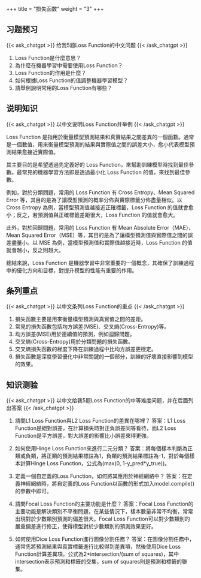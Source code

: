 +++
title = "损失函数"
weight = "3"
+++
## 习题预习
{{< ask_chatgpt >}}
给我5题Loss Function的中文问题
{{< /ask_chatgpt >}}

1. Loss Function是什麼意思？
2. 為什麼在機器學習中需要使用Loss Function？
3. Loss Function的作用是什麼？
4. 如何根據Loss Function的值調整機器學習模型？
5. 請舉例說明常用的Loss Function有哪些？   

## 说明知识
{{< ask_chatgpt >}}
以中文说明Loss Function并举例
{{< /ask_chatgpt >}}

Loss Function 是指用於衡量模型預測結果和真實結果之間差異的一個函數。通常是一個數值，用來衡量模型預測的結果與實際值之間的誤差大小，愈小代表模型預測結果愈接近實際值。

其主要目的是希望透過先定義好的 Loss Function，來幫助訓練模型時找到最佳參數。最常見的機器學習方法即是透過最小化 Loss Function 的值，來找到最佳參數。

例如，對於分類問題，常用的 Loss Function 有 Cross Entropy、Mean Squared Error 等，其目的是為了讓模型預測的概率分佈與實際標籤分佈盡量相似。以 Cross Entropy 為例，當模型預測值越接近正確標籤，Loss Function 的值就會愈小；反之，若預測值與正確標籤差距很大，Loss Function 的值就會愈大。

此外，對於回歸問題，常用的 Loss Function 有 Mean Absolute Error（MAE）、Mean Squared Error（MSE）等，其目的是為了讓模型預測值與實際值之間的誤差盡量小。以 MSE 為例，當模型預測值和實際值越接近時，Loss Function 的值就會越小，反之則越大。

總結來說，Loss Function 是機器學習中非常重要的一個概念，其確保了訓練過程中的優化方向和目標，對提升模型的性能有重要的作用。   

## 条列重点
{{< ask_chatgpt >}}
以中文条列Loss Function的重点
{{< /ask_chatgpt >}}

1. 損失函數主要是用來衡量模型預測與真實值之間的差距。
2. 常見的損失函數包括均方誤差(MSE)、交叉熵(Cross-Entropy)等。
3. 均方誤差(MSE)用於連續值的預測，例如迴歸問題。
4. 交叉熵(Cross-Entropy)用於分類問題的損失函數。
5. 交叉熵損失函數的梯度下降在訓練過程中比均方誤差更穩定。
6. 損失函數是深度學習優化中非常關鍵的一個部分，訓練的好壞直接影響到模型的效果。   

## 知识测验
{{< ask_chatgpt >}}
以中文给我5题Loss Function的中等难度问题，并在后面列出答案
{{< /ask_chatgpt >}}

1. 請問L1 Loss Function與L2 Loss Function的差異在哪裡？ 
答案：L1 Loss Function是絕對誤差，在計算損失時對正負誤差同等看待，而L2 Loss Function是平方誤差，對大誤差的影響比小誤差來得更強。

2. 如何使用Hinge Loss Function來進行二元分類？ 
答案：將每個樣本判斷為正類或負類，將正類的預測結果標註為1，負類的預測結果標註為-1，對於每個樣本計算Hinge Loss Function，公式為(max(0, 1-y_pred*y_true))。

3. 定義一個自定義的Loss Function，如何將其應用於神經網絡中？ 
答案：在定義神經網絡時，將自定義的Loss Function以函數的形式加入model.compile()的參數中即可。

4. 請問Focal Loss Function的主要功能是什麼？ 
答案：Focal Loss Function的主要功能是解決類別不平衡問題，在某些情況下，樣本數量非常不均衡，常常出現對於少數類別預測的偏差很大。Focal Loss Function可以對少數類別的嚴重偏差進行修正，使得模型對於少數類別的預測效果更好。

5. 如何使用Dice Loss Function進行圖像分割任務？ 
答案：在圖像分割任務中，通常先將預測結果與真實標籤進行比較得到差異項，然後使用Dice Loss Function計算差異項。公式為2*intersection/(sum of squares)，其中intersection表示預測和標籤的交集，sum of squares則是預測和標籤的聯集。   


